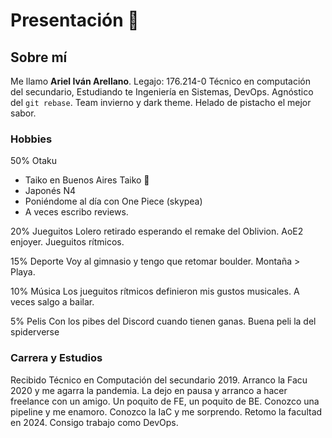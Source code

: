 # Presentación :handshake:

## Sobre mí
Me llamo **Ariel Iván Arellano**.
Legajo: 176.214-0
Técnico en computación del secundario, Estudiando te Ingeniería en Sistemas, DevOps. Agnóstico del `git rebase`. Team invierno y dark theme. Helado de pistacho el mejor sabor.

### Hobbies 
50% Otaku
- Taiko en Buenos Aires Taiko :drum:
- Japonés N4  
- Poniéndome al día con One Piece (skypea)
- A veces escribo reviews.

20% Jueguitos
Lolero retirado esperando el remake del Oblivion. AoE2 enjoyer. Jueguitos rítmicos.

15% Deporte
Voy al gimnasio y tengo que retomar boulder. Montaña > Playa.

10% Música
Los jueguitos rítmicos definieron mis gustos musicales. A veces salgo a bailar.

5% Pelis
Con los pibes del Discord cuando tienen ganas. Buena peli la del spiderverse

### Carrera y Estudios
Recibido Técnico en Computación del secundario 2019.
Arranco la Facu 2020 y me agarra la pandemia.
La dejo en pausa y arranco a hacer freelance con un amigo.
Un poquito de FE, un poquito de BE. Conozco una pipeline y me enamoro.
Conozco la IaC y me sorprendo.
Retomo la facultad en 2024.
Consigo trabajo como DevOps.

